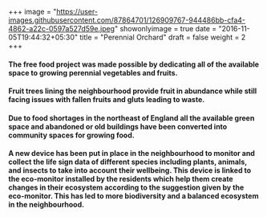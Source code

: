 +++
image = "https://user-images.githubusercontent.com/87864701/126909767-944486bb-cfa4-4862-a22c-0597a527d59e.jpeg"
showonlyimage = true
date = "2016-11-05T19:44:32+05:30"
title = "Perennial Orchard"
draft = false
weight = 2
+++

<!-- ![alt text][logo]

[logo]: https://user-images.githubusercontent.com/87864701/127719079-dfd77774-7b44-4fa4-a0a1-86775760ba58.png "Gainsborough Street" -->

#### The free food project was made possible by dedicating all of the available space to growing perennial vegetables and fruits.
#### Fruit trees lining the neighbourhood provide fruit in abundance while still facing issues with fallen fruits and gluts leading to waste.
#### Due to food shortages in the northeast of England all the available green space and abandoned or old buildings have been converted into community spaces for growing food.
#### A new device has been put in place in the neighbourhood to monitor and collect the life sign data of different species including plants, animals, and insects to take into account their wellbeing. This device is linked to the eco-monitor installed by the residents which help them create changes in their ecosystem according to the suggestion given by the eco-monitor. This has led to more biodiversity and a balanced ecosystem in the neighbourhood.